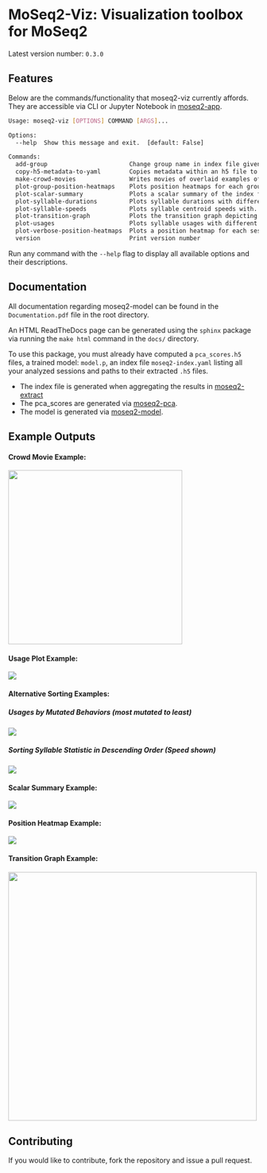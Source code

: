 # MoSeq2-Viz: Visualization toolbox for MoSeq2

Latest version number: `0.3.0`

## Features 

Below are the commands/functionality that moseq2-viz currently affords. 
They are accessible via CLI or Jupyter Notebook in [moseq2-app](https://github.com/dattalab/moseq2-app/tree/release). 
```bash
Usage: moseq2-viz [OPTIONS] COMMAND [ARGS]...

Options:
  --help  Show this message and exit.  [default: False]

Commands:
  add-group                       Change group name in index file given a...
  copy-h5-metadata-to-yaml        Copies metadata within an h5 file to a...
  make-crowd-movies               Writes movies of overlaid examples of the...
  plot-group-position-heatmaps    Plots position heatmaps for each group in...
  plot-scalar-summary             Plots a scalar summary of the index file...
  plot-syllable-durations         Plots syllable durations with different...
  plot-syllable-speeds            Plots syllable centroid speeds with...
  plot-transition-graph           Plots the transition graph depicting the...
  plot-usages                     Plots syllable usages with different...
  plot-verbose-position-heatmaps  Plots a position heatmap for each session...
  version                         Print version number
```

Run any command with the `--help` flag to display all available options and their descriptions.

## Documentation

All documentation regarding moseq2-model can be found in the `Documentation.pdf` file in the root directory.

An HTML ReadTheDocs page can be generated using the `sphinx` package via running the `make html` command 
in the `docs/` directory.

To use this package, you must already have computed a `pca_scores.h5` files, a trained model: `model.p`, an index file
 `moseq2-index.yaml` listing all your analyzed sessions and paths to their extracted `.h5` files.  

 - The index file is generated when aggregating the results in [moseq2-extract](https://github.com/dattalab/moseq2-extract/tree/release) 
 - The pca_scores are generated via [moseq2-pca](https://github.com/dattalab/moseq2-pca/tree/release).
 - The model is generated via [moseq2-model](https://github.com/dattalab/moseq2-model/tree/release).
 
 
## Example Outputs

#### Crowd Movie Example:

<img src="https://drive.google.com/uc?export=view&id=1WB-H-3dqmFhEJbP9LCBAkkYldTmwpI7E" width=350 height=350>

#### Usage Plot Example:

<img src="https://drive.google.com/uc?export=view&id=1JiEdBL-sbi6DWw2jykrX4KUuH8RWKEFT">

#### Alternative Sorting Examples:

##### Usages by Mutated Behaviors (most mutated to least)

<img src="https://drive.google.com/uc?export=view&id=1VUACpHMTaNx1hqXtkkjCOJ6uQeo4ImhX">

##### Sorting Syllable Statistic in Descending Order (Speed shown)

<img src="https://drive.google.com/uc?export=view&id=14bJ7JZ9pSPgEtnJs6i7zfXW3GsS5IPAf">

#### Scalar Summary Example:

<img src="https://drive.google.com/uc?export=view&id=11XljpSbU_2Kx_3FTKvGQ00xz-rHwWZu2">

#### Position Heatmap Example:

<img src="https://drive.google.com/uc?export=view&id=1NR3EfhOx2JMTZeQdprVisIcHSHMv-0sb">

#### Transition Graph Example:

<img src="https://drive.google.com/uc?export=view&id=1j-ub8CfbHY5MKksL-PiwLhBLz-q2MiTQ" width=500 height=500>


## Contributing

If you would like to contribute, fork the repository and issue a pull request.  
